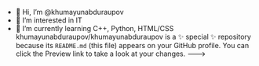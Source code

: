 - 👋 Hi, I’m @khumayunabduraupov
- 👀 I’m interested in IT
- 🌱 I’m currently learning C++, Python, HTML/CSS
khumayunabduraupov/khumayunabduraupov is a ✨ special ✨ repository because its `README.md` (this file) appears on your GitHub profile.
You can click the Preview link to take a look at your changes.
--->
